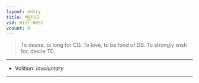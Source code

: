 ```yaml
---
layout: entry
title: གདུང་√2
vid: Hill:0851
vcount: 0
---
```

> To desire, to long for CD\. To love, to be fond of DS\. To strongly wish for, desire TC\.

---
* Volition: _Involuntary_

---

